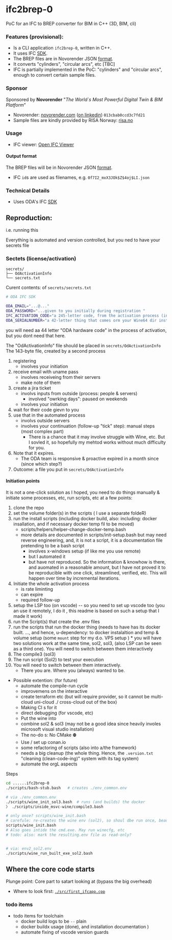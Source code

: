 # ifc2brep-0
PoC for an IFC to BREP converter for BIM  in C++ (3D, BIM, cli)

### Features (provisional):
* Is a CLI application `ifc2brep-0`, written in C++.
* It uses IFC [SDK](https://www.opendesign.com/products/ifc-sdk).
* The BREP files are in Novorender JSON [format](https://github.com/novorender/ts/blob/main/measure/worker/brep.ts).
* It converts "cylinders", "circular arcs", etc [TBC]
* IFC is partially implemented in the PoC: "cylinders" and "circular arcs", enough to convert certain sample files.

### Sponsor
Sponsored by **Novorender** "*The World`s Most Powerful Digital Twin & BIM Platform*"
* Novorender: [novorender.com](https://novorender.com/) ([on linkedin](https://www.linkedin.com/company/novorender/about/)) `013cbab0ccd3c7fd21`
* Sample files are kindly provided by RISA Norway: [risa.no](https://risa.no)

### Usage
* IFC viewer: [Open IFC Viewer](https://openifcviewer.com/)
#### Output format
The BREP files will be in Novorender JSON [format](https://github.com/novorender/ts/blob/main/measure/worker/brep.ts). 
* IFC `id`s are used as filenames, e.g. `0f7I2_mxX3JOk$Z$4oj$LI.json`

### Technical Details
* Uses ODA's IFC [SDK](https://www.opendesign.com/products/ifc-sdk)


## Reproduction:
i.e. running this

Everything is automated and version controlled, but you ned to have your secrets file

### Sectets (license/activation)
```
secrets/
├── OdActivationInfo
└── secrets.txt
```

Curent contents: of `secrets/secrets.txt`
```bash
# ODA IFC SDK

ODA_EMAIL="...@..."
ODA_PASSWORD="...given to you initially during registration "
IFC_ACTIVATION_CODE="a 245-letter code, from the activation process (involves manual & JIRA)"
ODA_SERIALNUMBER="a 42-letter thing that comes orm your Wine64 dir instance"
```
you will need aa 44 letter "ODA hardware code" in the process of activation, but you dont need that here.

The "OdActivationInfo" file should be placed in `secrets/OdActivationInfo`
The 143-byte file, created by a second process


1. registering
   * involves your initiation
2. receive email with uname pass
   * involves receiveing from their servers
   * make note of them
3. create a jira ticket
   * involvs inputs from outside (process: people & servers)
      * involved "owrking days": paused on weekends
   * involves your initiation
4. wait for their code gievn to you
5. use that in the automated process
   * involvs outside servers
   * involves your continuation (follow-up "tick" step): manual steps (most complex part)
      * There is a chance that it may involve struggle with Wine, etc. But I sovled it, so hopefully my mehtod works without much difficulty for you.
6. Note that it expires.
   * The ODA team is responsive & proactive
   expired in a month since (since which step?)
7. Outcome: a file you put in `secrets/OdActivationInfo`

#### Initiation points
It is not a one-click solution as I hoped, you need to do things manually & initiate some processes, etc, run scripts, etc at a few points:

1. clone the repo
2. set the volume folder(s) in the scripts ( I use a separate foldeR)
2. run the install scripts (including docker build, also: including: docker insallation, and if necessary docker temp fil to be moved)
   * scripts/helpers/helper-change-docker-temp.bash
   * more details are documented in scripts/init-setup.bash but may need reverse engineering, and, it is not a script, it is a documentation file pretending to be a bash script
       * involves x-windows setup (if like me you use remote)
       * but I automated it
       * but have not reproduced. So the information & knowhow is there, and auomated in a reasonable amount, but I have not proved it to be reproducible with one click, streamlined, verified, etc. This will happen over time by incremental iterations.
3. Initiate the whole activation process
   * is rate liminting
   * can expire
   * required follow-up
4. setup the LSP too (on vscode) -- so you need to set up vscode too (you an use it remotely, I do it , this readme is based on such a setup that I made it work)
5. run the Script(s) that create the .env files
6. run the scripts that run the docker thing (needs to have has its docker built. ..., and hence, u-dependency: to docker instalaltion and temp & volume setup (some `mount` step for my d.o. VPS setup )
        * you will have two solutions work at the same time, sol2, sol3, (also LSP can be seen as a third one). You will need to switch between them interactively
7. The compile3 (sol3)
8. The run script (Sol2) to test your execution
9. You will need to switch between them interactively.
   * There you are. Where you (always) wanted to be.

* Possible extention: (for future)
  * automate the compile-run cycle
  * improvemens on the interactive
  * create terraform etc (but will require provider, so it cannot be multi-cloud uni-cloud ./ cross-cloud out of the box)
  * Making CI s for it
  * direct debugging (for vscode, etc)
  * Put the wine into
  * combine sol2 & sol3 (may not be a good idea since heavily involes microsoft visual studio installation)
  * The no-do s: No CMake ⛔️
  * Use / set up conan.io
  * some refactoring of scripts (also into a/the framework)
  * needs a big cleanup (the whole thing. Hence, the `.version.txt` "cleaning (clean-code-ing)" system with its tag system)
  * automate the orgL aspects


Steps
```bash
cd ......ifc2brep-0
./scripts/bash-stub.bash   # creates ./env_common.env

# via ./env_common.env
./scripts/wine_init_sol3.bash  # runs (and builds) the docker
〉 ./scripts/inside_msvc-wine/compile3.bash

# only once? scripts/wine_init.bash
# carefule: re-creates the wine env (sol2), so shoul dbe run once, beause it can be slow
scripts/wine_init.bash
# Also goes intide the cmd.exe. May run winecfg, etc
# todo: also: mark the resulting.env file as read-only?


# via: env2_sol2.env
./scripts/wine_run_built_exe_sol2.bash
```

## Where the core code starts
Plunge point:
Core part to satart looking at (bypass the big overhead)
* Where to look first: [`./src/first_ifcapp.cpp`](src/first_ifcapp.cpp)

<!-- open these side by side:
examples/novo-samples/SP-00-VA.ifc
src/first_ifcapp.cpp
README.md
-->


### todo items
* todo items for toolchain
   * docker build logs to be `--` plain
   * docker buildx usage (done), and installation documentation )
   * automate fixing of vscode version guards
